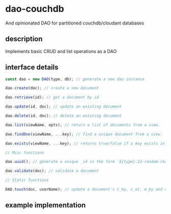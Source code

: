 # dao-couchdb

And opinionated DAO for partitioned couchdb/cloudant databases

## description

Implements basic CRUD and list operations as a DAO

## interface details

```javascript
const dao = new DAO(type, db); // generate a new dao instance

dao.create(doc); // create a new document

dao.retrieve(id); // get a document by id

dao.update(id, doc); // update an existing document

dao.delete(id, doc); // delete an existing document

dao.list(viewName, opts); // return a list of documents from a view.

dao.findOne(viewName, ...key); // find a unique document from a view.

dao.exists(viewName, ...key); // returns true/false if a key exists in a view.

// Misc functions

dao.uuid(); // generate a unique _id in the form `${type}:22-random-chars`

dao.validate(doc); // validate a document

// Static functions

DAO.touch(doc, userName); // update a document's c_by, c_at, m_by and m_at fields
```

## example implementation
